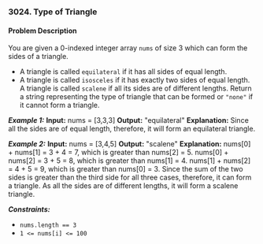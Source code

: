 ### 3024. Type of Triangle

#### Problem Description

You are given a 0-indexed integer array `nums` of size 3 which can form the sides of a triangle.

- A triangle is called `equilateral` if it has all sides of equal length.
- A triangle is called `isosceles` if it has exactly two sides of equal length.
  A triangle is called `scalene` if all its sides are of different lengths.
  Return a string representing the type of triangle that can be formed or `"none"` if it cannot form a triangle.

**_Example 1:_**
**Input:** nums = [3,3,3]
**Output:** "equilateral"
**Explanation:** Since all the sides are of equal length, therefore, it will form an equilateral triangle.

**_Example 2:_**
**Input:** nums = [3,4,5]
**Output:** "scalene"
**Explanation:**
nums[0] + nums[1] = 3 + 4 = 7, which is greater than nums[2] = 5.
nums[0] + nums[2] = 3 + 5 = 8, which is greater than nums[1] = 4.
nums[1] + nums[2] = 4 + 5 = 9, which is greater than nums[0] = 3.
Since the sum of the two sides is greater than the third side for all three cases, therefore, it can form a triangle.
As all the sides are of different lengths, it will form a scalene triangle.

**_Constraints:_**

- `nums.length == 3`
- `1 <= nums[i] <= 100`
